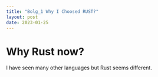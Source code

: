 ```yaml
---
title: "Bolg_1 Why I Choosed RUST?"
layout: post
date: 2023-01-25
---
```

# Why Rust now?
I have seen many other languages but Rust seems different.
